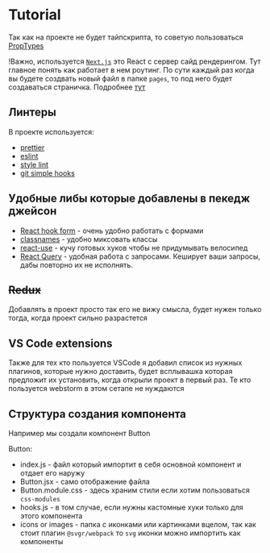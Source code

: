 # Tutorial

Так как на проекте не будет тайпскрипта, то советую пользоваться [PropTypes](https://ru.reactjs.org/docs/typechecking-with-proptypes.html)

!Важно, используется [`Next.js`](https://nextjs.org/docs/getting-started) это React с сервер сайд рендерингом. Тут главное понять как работает в нем роутинг. По сути каждый раз когда вы будете создвать новый файл в папке `pages`, то под него будет создаваться страничка. Подробнее [тут](https://nextjs.org/docs/routing/introduction)

## Линтеры

В проекте используется:

- [prettier](https://prettier.io/)
- [eslint](https://eslint.org/docs/user-guide/getting-started)
- [style lint](https://stylelint.io/)
- [git simple hooks](https://www.npmjs.com/package/simple-git-hooks)

## Удобные либы которые добавлены в пекедж джейсон

- [React hook form](https://react-hook-form.com/) - очень удобно работать с формами
- [classnames](https://www.npmjs.com/package/classnames) - удобно миксовать классы
- [react-use](https://github.com/streamich/react-use) - кучу готовых хуков чтобы не придумывать велосипед
- [React Query](https://react-query.tanstack.com/installation) - удобная работа с запросами. Кеширует ваши запросы, дабы повторно их не исполнять.

## ~~Redux~~

Добавлять в проект просто так его не вижу смысла, будет нужен только тогда, когда проект сильно разрастется

## VS Code extensions

Также для тех кто пользуется VSCode я добавил список из нужных плагинов, которые нужно доставить, будет всплывашка которая предложит их установить, когда открыли проект в первый раз. Те кто пользуется webstorm в этом сетапе не нуждаются

## Структура создания компонента

Например мы создали компонент Button

Button:

- index.js - файл который импортит в себя основной компонент и отдает его наружу
- Button.jsx - само отображение файла
- Button.module.css - здесь храним стили если хотим пользоваться `css-modules`
- hooks.js - в том случае, если нужны кастомные хуки только для этого компонента
- icons or images - папка с иконками или картинками вцелом, так как стоит плагин `@svgr/webpack` то `svg` иконки можно импортить как компоненты
